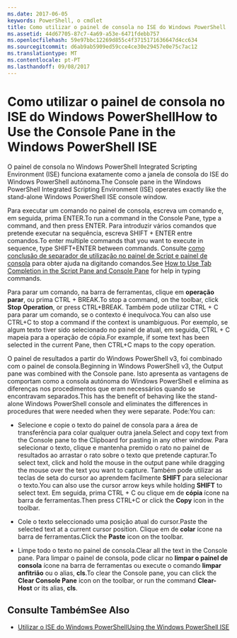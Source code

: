 ```yaml
---
ms.date: 2017-06-05
keywords: PowerShell, o cmdlet
title: Como utilizar o painel de consola no ISE do Windows PowerShell
ms.assetid: 44d67705-87c7-4a69-a53e-6471fdebb757
ms.openlocfilehash: 59e97bbc12269d855c4f3715171636647d4cc634
ms.sourcegitcommit: d6ab9ab5909ed59cce4ce30e29457e0e75c7ac12
ms.translationtype: MT
ms.contentlocale: pt-PT
ms.lasthandoff: 09/08/2017
---
```

# <a name="how-to-use-the-console-pane-in-the-windows-powershell-ise"></a><span data-ttu-id="c6ca0-103">Como utilizar o painel de consola no ISE do Windows PowerShell</span><span class="sxs-lookup"><span data-stu-id="c6ca0-103">How to Use the Console Pane in the Windows PowerShell ISE</span></span>
<span data-ttu-id="c6ca0-104">O painel de consola no Windows PowerShell Integrated Scripting Environment (ISE) funciona exatamente como a janela de consola do ISE do Windows PowerShell autónoma.</span><span class="sxs-lookup"><span data-stu-id="c6ca0-104">The Console pane in the Windows PowerShell Integrated Scripting Environment (ISE) operates exactly like the stand-alone Windows PowerShell ISE console window.</span></span>

<span data-ttu-id="c6ca0-105">Para executar um comando no painel de consola, escreva um comando e, em seguida, prima ENTER.</span><span class="sxs-lookup"><span data-stu-id="c6ca0-105">To run a command in the Console Pane, type a command, and then press ENTER.</span></span> <span data-ttu-id="c6ca0-106">Para introduzir vários comandos que pretende executar na sequência, escreva SHIFT + ENTER entre comandos.</span><span class="sxs-lookup"><span data-stu-id="c6ca0-106">To enter multiple commands that you want to execute in sequence, type SHIFT+ENTER between commands.</span></span> <span data-ttu-id="c6ca0-107">Consulte [como conclusão de separador de utilização no painel de Script e painel de consola](How-to-Use-Tab-Completion-in-the-Script-Pane-and-Console-Pane.md) para obter ajuda na digitando comandos.</span><span class="sxs-lookup"><span data-stu-id="c6ca0-107">See [How to Use Tab Completion in the Script Pane and Console Pane](How-to-Use-Tab-Completion-in-the-Script-Pane-and-Console-Pane.md) for help in typing commands.</span></span>

<span data-ttu-id="c6ca0-108">Para parar um comando, na barra de ferramentas, clique em **operação parar**, ou prima CTRL + BREAK.</span><span class="sxs-lookup"><span data-stu-id="c6ca0-108">To stop a command, on the toolbar, click **Stop Operation**, or press CTRL+BREAK.</span></span> <span data-ttu-id="c6ca0-109">Também pode utilizar CTRL + C para parar um comando, se o contexto é inequívoca.</span><span class="sxs-lookup"><span data-stu-id="c6ca0-109">You can also use CTRL+C to stop a command if the context is unambiguous.</span></span> <span data-ttu-id="c6ca0-110">Por exemplo, se algum texto tiver sido selecionado no painel de atual, em seguida, CTRL + C mapeia para a operação de cópia.</span><span class="sxs-lookup"><span data-stu-id="c6ca0-110">For example, if some text has been selected in the current Pane, then CTRL+C maps to the copy operation.</span></span>

<span data-ttu-id="c6ca0-111">O painel de resultados a partir do Windows PowerShell v3, foi combinado com o painel de consola.</span><span class="sxs-lookup"><span data-stu-id="c6ca0-111">Beginning in Windows PowerShell v3, the Output pane was combined with the Console pane.</span></span> <span data-ttu-id="c6ca0-112">Isto apresenta as vantagens de comportam como a consola autónoma do Windows PowerShell e elimina as diferenças nos procedimentos que eram necessários quando se encontravam separados.</span><span class="sxs-lookup"><span data-stu-id="c6ca0-112">This has the benefit of behaving like the stand-alone Windows PowerShell console and eliminates the differences in procedures that were needed when they were separate.</span></span> <span data-ttu-id="c6ca0-113">Pode:</span><span class="sxs-lookup"><span data-stu-id="c6ca0-113">You can:</span></span>

- <span data-ttu-id="c6ca0-114">Selecione e copie o texto do painel de consola para a área de transferência para colar qualquer outra janela.</span><span class="sxs-lookup"><span data-stu-id="c6ca0-114">Select and copy text from the Console pane to the Clipboard for pasting in any other window.</span></span> <span data-ttu-id="c6ca0-115">Para selecionar o texto, clique e mantenha premido o rato no painel de resultados ao arrastar o rato sobre o texto que pretende capturar.</span><span class="sxs-lookup"><span data-stu-id="c6ca0-115">To select text, click and hold the mouse in the output pane while dragging the mouse over the text you want to capture.</span></span> <span data-ttu-id="c6ca0-116">Também pode utilizar as teclas de seta do cursor ao aprendem facilmente **SHIFT** para selecionar o texto.</span><span class="sxs-lookup"><span data-stu-id="c6ca0-116">You can also use the cursor arrow keys while holding **SHIFT** to select text.</span></span> <span data-ttu-id="c6ca0-117">Em seguida, prima CTRL + C ou clique em de **cópia** ícone na barra de ferramentas.</span><span class="sxs-lookup"><span data-stu-id="c6ca0-117">Then press CTRL+C or click the **Copy** icon in the toolbar.</span></span>

- <span data-ttu-id="c6ca0-118">Cole o texto seleccionado uma posição atual do cursor.</span><span class="sxs-lookup"><span data-stu-id="c6ca0-118">Paste the selected text at a current cursor position.</span></span> <span data-ttu-id="c6ca0-119">Clique em de **colar** ícone na barra de ferramentas.</span><span class="sxs-lookup"><span data-stu-id="c6ca0-119">Click the **Paste** icon on the toolbar.</span></span>

- <span data-ttu-id="c6ca0-120">Limpe todo o texto no painel de consola.</span><span class="sxs-lookup"><span data-stu-id="c6ca0-120">Clear all the text in the Console pane.</span></span> <span data-ttu-id="c6ca0-121">Para limpar o painel de consola, pode clicar no **limpar o painel de consola** ícone na barra de ferramentas ou execute o comando **limpar anfitrião** ou o alias, **cls**.</span><span class="sxs-lookup"><span data-stu-id="c6ca0-121">To clear the Console pane, you can click the **Clear Console Pane** icon on the toolbar, or run the command **Clear-Host** or its alias, **cls**.</span></span>

## <a name="see-also"></a><span data-ttu-id="c6ca0-122">Consulte Também</span><span class="sxs-lookup"><span data-stu-id="c6ca0-122">See Also</span></span>
- [<span data-ttu-id="c6ca0-123">Utilizar o ISE do Windows PowerShell</span><span class="sxs-lookup"><span data-stu-id="c6ca0-123">Using the Windows PowerShell ISE</span></span>](Using-the-Windows-PowerShell-ISE.md)

